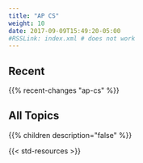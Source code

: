 ```yaml
---
title: "AP CS"
weight: 10
date: 2017-09-09T15:49:20-05:00
#RSSLink: index.xml # does not work
---
```


## Recent

{{% recent-changes "ap-cs" %}}

## All Topics

{{% children description="false" %}}

{{< std-resources >}}
